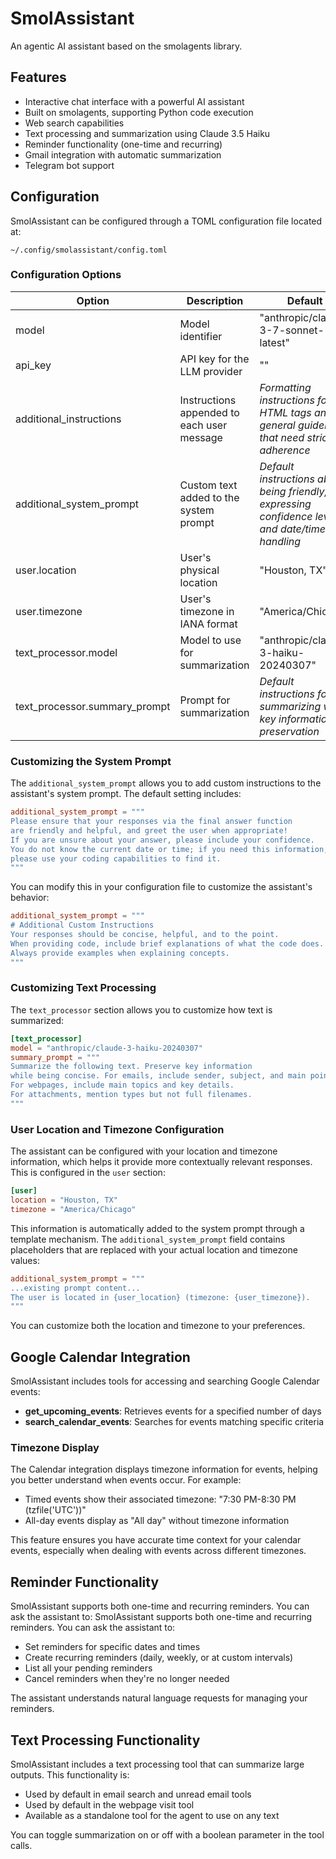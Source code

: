 # SmolAssistant

An agentic AI assistant based on the smolagents library.

## Features

- Interactive chat interface with a powerful AI assistant
- Built on smolagents, supporting Python code execution
- Web search capabilities
- Text processing and summarization using Claude 3.5 Haiku
- Reminder functionality (one-time and recurring)
- Gmail integration with automatic summarization
- Telegram bot support

## Configuration

SmolAssistant can be configured through a TOML configuration file located at:

```
~/.config/smolassistant/config.toml
```

### Configuration Options

| Option | Description | Default |
|--------|-------------|---------|
| model | Model identifier | "anthropic/claude-3-7-sonnet-latest" |
| api_key | API key for the LLM provider | "" |
| additional_instructions | Instructions appended to each user message | *Formatting instructions for HTML tags and general guidelines that need strict adherence* |
| additional_system_prompt | Custom text added to the system prompt | *Default instructions about being friendly, expressing confidence levels, and date/time handling* |
| user.location | User's physical location | "Houston, TX" |
| user.timezone | User's timezone in IANA format | "America/Chicago" |
| text_processor.model | Model to use for summarization | "anthropic/claude-3-haiku-20240307" |
| text_processor.summary_prompt | Prompt for summarization | *Default instructions for summarizing with key information preservation* |
### Customizing the System Prompt

The `additional_system_prompt` allows you to add custom instructions to the assistant's system prompt. The default setting includes:

```toml
additional_system_prompt = """
Please ensure that your responses via the final answer function 
are friendly and helpful, and greet the user when appropriate!
If you are unsure about your answer, please include your confidence.
You do not know the current date or time; if you need this information, 
please use your coding capabilities to find it.
"""
```

You can modify this in your configuration file to customize the assistant's behavior:

```toml
additional_system_prompt = """
# Additional Custom Instructions
Your responses should be concise, helpful, and to the point. 
When providing code, include brief explanations of what the code does.
Always provide examples when explaining concepts.
"""
```

### Customizing Text Processing

The `text_processor` section allows you to customize how text is summarized:

```toml
[text_processor]
model = "anthropic/claude-3-haiku-20240307"
summary_prompt = """
Summarize the following text. Preserve key information 
while being concise. For emails, include sender, subject, and main points. 
For webpages, include main topics and key details. 
For attachments, mention types but not full filenames.
"""
```

### User Location and Timezone Configuration

The assistant can be configured with your location and timezone information, which helps it provide more contextually relevant responses. This is configured in the `user` section:

```toml
[user]
location = "Houston, TX"
timezone = "America/Chicago"
```

This information is automatically added to the system prompt through a template mechanism. The `additional_system_prompt` field contains placeholders that are replaced with your actual location and timezone values:

```toml
additional_system_prompt = """
...existing prompt content...
The user is located in {user_location} (timezone: {user_timezone}).
"""
```

You can customize both the location and timezone to your preferences.

## Google Calendar Integration

SmolAssistant includes tools for accessing and searching Google Calendar events:

- **get_upcoming_events**: Retrieves events for a specified number of days
- **search_calendar_events**: Searches for events matching specific criteria

### Timezone Display

The Calendar integration displays timezone information for events, helping you better understand when events occur. For example:

- Timed events show their associated timezone: "7:30 PM-8:30 PM (tzfile('UTC'))"
- All-day events display as "All day" without timezone information

This feature ensures you have accurate time context for your calendar events, especially when dealing with events across different timezones.

## Reminder Functionality

SmolAssistant supports both one-time and recurring reminders. You can ask the assistant to:
SmolAssistant supports both one-time and recurring reminders. You can ask the assistant to:

- Set reminders for specific dates and times
- Create recurring reminders (daily, weekly, or at custom intervals)
- List all your pending reminders
- Cancel reminders when they're no longer needed

The assistant understands natural language requests for managing your reminders.

## Text Processing Functionality

SmolAssistant includes a text processing tool that can summarize large outputs. This functionality is:

- Used by default in email search and unread email tools
- Used by default in the webpage visit tool
- Available as a standalone tool for the agent to use on any text

You can toggle summarization on or off with a boolean parameter in the tool calls.